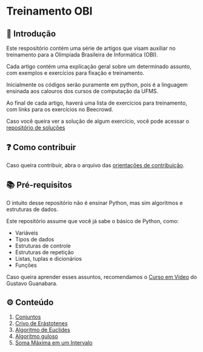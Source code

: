 # Treinamento OBI

## 🤵 Introdução

Este respositório contém uma série de artigos que visam auxiliar no treinamento para a Olimpíada Brasileira de Informática (OBI).

Cada artigo contém uma explicação geral sobre um determinado assunto, com exemplos e exercícios para fixação e treinamento.

Inicialmente os códigos serão puramente em python, pois é a linguagem ensinada aos calouros dos cursos de computação da UFMS.

Ao final de cada artigo, haverá uma lista de exercícios para treinamento, com links para os exercícios no Beecrowd.

Caso você queira ver a solução de algum exercício, você pode acessar o [repositório de soluções](https://github.com/falcao-g/beecrowd)

## ❓ Como contribuir

Caso queira contribuir, abra o arquivo das [orientações de contribuição](CONTRIBUTING.md).

## 📚 Pré-requisitos

O intuito desse repositório não é ensinar Python, mas sim algoritmos e estruturas de dados.

Este repositório assume que você já sabe o básico de Python, como:

- Variáveis
- Tipos de dados
- Estruturas de controle
- Estruturas de repetição
- Listas, tuplas e dicionários
- Funções

Caso queira aprender esses assuntos, recomendamos o [Curso em Vídeo](https://www.youtube.com/channel/UCrWvhVmt0Qac3HgsjQK62FQ) do Gustavo Guanabara.

## ⚙️ Conteúdo
1. [Conjuntos](Python/conjuntos.md)
2. [Crivo de Erástotenes](Python/crivo.md)
3. [Algoritmo de Euclides](Python/euclides.md)
4. [Algoritmo guloso](Python/guloso.md)
5. [Soma Máxima em um Intervalo](Python/soma_max_intervalo.md)